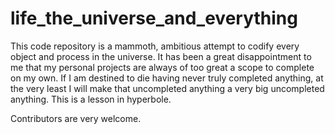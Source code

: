 life_the_universe_and_everything
================================

This code repository is a mammoth, ambitious attempt to codify every object and process in the universe. It has been a great disappointment to me that my personal projects are always of too great a scope to complete on my own. If I am destined to die having never truly completed anything, at the very least I will make that uncompleted anything a very big uncompleted anything.  This is a lesson in hyperbole.  

Contributors are very welcome.  


